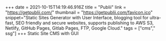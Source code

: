 +++
date = 2021-10-15T14:19:46.916Z
title = "Publii"
link = "https://getpublii.com/"
thumbnail = "https://getpublii.com/favicon.ico"
snippet="Static Sites Generator with User Interface, blogging tool for ultra-fast, SEO friendly and secure websites, supports publishing to AWS S3, Netlify, GitHub Pages, Gitlab Pages, FTP, Google Cloud."
tags = ["cms"," ssg"]
+++
Static Site CMS with GUI
